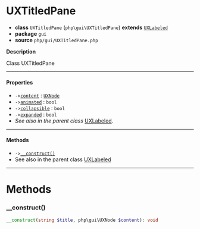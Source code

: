 # UXTitledPane

- **class** `UXTitledPane` (`php\gui\UXTitledPane`) **extends** [`UXLabeled`](https://github.com/VenityStudio/android/tree/master/jphp-android-ext/api-docs/classes/php/gui/UXLabeled.md)
- **package** `gui`
- **source** `php/gui/UXTitledPane.php`

**Description**

Class UXTitledPane

---

#### Properties

- `->`[`content`](#prop-content) : [`UXNode`](https://github.com/VenityStudio/android/tree/master/jphp-android-ext/api-docs/classes/php/gui/UXNode.md)
- `->`[`animated`](#prop-animated) : `bool`
- `->`[`collapsible`](#prop-collapsible) : `bool`
- `->`[`expanded`](#prop-expanded) : `bool`
- *See also in the parent class* [UXLabeled](https://github.com/VenityStudio/android/tree/master/jphp-android-ext/api-docs/classes/php/gui/UXLabeled.md).

---

#### Methods

- `->`[`__construct()`](#method-__construct)
- See also in the parent class [UXLabeled](https://github.com/VenityStudio/android/tree/master/jphp-android-ext/api-docs/classes/php/gui/UXLabeled.md)

---
# Methods

<a name="method-__construct"></a>

### __construct()
```php
__construct(string $title, php\gui\UXNode $content): void
```